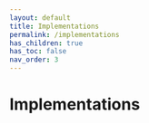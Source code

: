 ```yaml
---
layout: default
title: Implementations
permalink: /implementations
has_children: true
has_toc: false
nav_order: 3
---
```


# Implementations